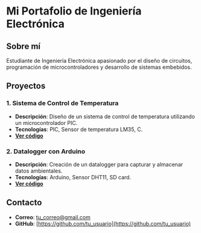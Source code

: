 # Mi Portafolio de Ingeniería Electrónica

## Sobre mí
Estudiante de Ingeniería Electrónica apasionado por el diseño de circuitos, programación de microcontroladores y desarrollo de sistemas embebidos.

## Proyectos
### 1. Sistema de Control de Temperatura
- **Descripción**: Diseño de un sistema de control de temperatura utilizando un microcontrolador PIC.
- **Tecnologías**: PIC, Sensor de temperatura LM35, C.
- **[Ver código](https://github.com/tu_usuario/control-temperatura)**

### 2. Datalogger con Arduino
- **Descripción**: Creación de un datalogger para capturar y almacenar datos ambientales.
- **Tecnologías**: Arduino, Sensor DHT11, SD card.
- **[Ver código](https://github.com/tu_usuario/datalogger-arduino)**

## Contacto
- **Correo**: tu_correo@gmail.com
- **GitHub**: [https://github.com/tu_usuario](https://github.com/tu_usuario)
